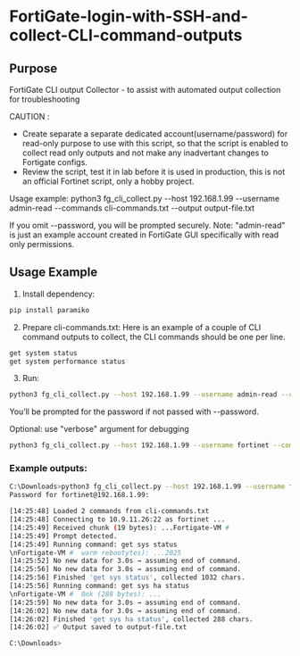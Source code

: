 # FortiGate-login-with-SSH-and-collect-CLI-command-outputs

## Purpose
FortiGate CLI output Collector - to assist with automated output collection for troubleshooting

CAUTION : 
* Create separate a separate dedicated account(username/password) for read-only purpose to use with this script, so that the script is enabled to collect read only outputs and not make any inadvertant changes to Fortigate configs.
* Review the script, test it in lab before it is used in production, this is not an official Fortinet script, only a hobby project.

Usage example:
  python3 fg_cli_collect.py --host 192.168.1.99 --username admin-read --commands cli-commands.txt --output output-file.txt

If you omit --password, you will be prompted securely.
Note: "admin-read" is just an example account created in FortiGate GUI specifically with read only permissions.

## Usage Example

1. Install dependency:
```bash
pip install paramiko
```
2. Prepare cli-commands.txt:
Here is an example of a couple of CLI command outputs to collect, the CLI commands should be one per line.
```bash
get system status
get system performance status
```
3. Run:
```bash
python3 fg_cli_collect.py --host 192.168.1.99 --username admin-read --commands cli-commands.txt --output output-file.txt
```
You’ll be prompted for the password if not passed with --password.

Optional:
use "verbose" argument for debugging
```bash
python3 fg_cli_collect.py --host 192.168.1.99 --username fortinet --commands cli-commands.txt --output output-file.txt --verbose
```
### Example outputs:
```bash
C:\Downloads>python3 fg_cli_collect.py --host 192.168.1.99 --username fortinet --commands cli-commands.txt --output output-file.txt --verbose
Password for fortinet@192.168.1.99:

[14:25:48] Loaded 2 commands from cli-commands.txt
[14:25:48] Connecting to 10.9.11.26:22 as fortinet ...
[14:25:49] Received chunk (19 bytes): ...Fortigate-VM #
[14:25:49] Prompt detected.
[14:25:49] Running command: get sys status
\nFortigate-VM #  warm rebootytes): ...2025
[14:25:52] No new data for 3.0s → assuming end of command.
[14:25:56] No new data for 3.0s → assuming end of command.
[14:25:56] Finished 'get sys status', collected 1032 chars.
[14:25:56] Running command: get sys ha status
\nFortigate-VM #  0nk (288 bytes): ...
[14:25:59] No new data for 3.0s → assuming end of command.
[14:26:02] No new data for 3.0s → assuming end of command.
[14:26:02] Finished 'get sys ha status', collected 288 chars.
[14:26:02] ✅ Output saved to output-file.txt

C:\Downloads>
```

